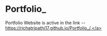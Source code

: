 # Portfolio_
Portfolio
Website is active in the link -- <a href =" https://richatripathi17.github.io/Portfolio_/."> https://richatripathi17.github.io/Portfolio_/.</a>
